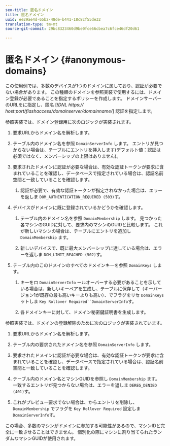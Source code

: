 ```yaml
---
seo-title: 匿名ドメイン
title: 匿名ドメイン
uuid: ee29ae4d-65b2-48de-b441-18c8cf55de32
translation-type: tm+mt
source-git-commit: 29bc8323460d9be0fce66cbea7c6fce46df20d61

---
```



# 匿名ドメイン {#anonymous-domains}

この使用例では、多数のデバイスが1つのドメインに属しており、認証が必要でない場合があります。 この種類のドメインを参照実装で使用するには、ドメイン登録が必要であることを指定するポリシーを作成します。 ドメインサーバーのURLをに指定し、匿名 [*!DNL https:// host:port/flashaccess/domainserver/domainname/*] 認証を指定します。

参照実装では、ドメイン登録用に次のロジックが実装されます。

1. 要求URLからドメイン名を解析します。
1. テーブル内のドメイン名を参照 `DomainServerInfo` します。 エントリが見つからない場合は、テーブルにエントリを挿入します(デフォルト値：認証は必須ではなく、メンバーシップの上限はありません)。
1. 要求されたドメインに認証が必要な場合は、有効な認証トークンが要求に含まれていることを確認し、データベースで指定されている場合は、認証名前空間と一致していることを確認します。

   1. 認証が必要で、有効な認証トークンが指定されなかった場合は、エラーを返しま `DOM_AUTHENTICATION_REQUIRED (503)`す。

1. デバイスがドメインに既に登録されているかどうかを確認します。

   1. テーブル内のドメイン名を参照 `DomainMembership` します。 見つかった各マシンのGUIDに対して、要求内のマシンのGUIDと比較します。 これが新しいマシンの場合は、テーブルにエントリを追加し `DomainMembership` ます。

   1. 新しいデバイスで、既に最大メンバーシップに達している場合は、エラーを返しま `DOM_LIMIT_REACHED (502)`す。

1. テーブル内のこのドメインのすべてのドメインキーを参照 `DomainKeys` します。

   1. キーをロ `DomainServerInfo` ールオーバーする必要があることを示している場合は、新しいキーペアを生成し、テーブルに保存して（キーバージョン1が既存の最も高いキーよりも高い）、でフラグをリセ `DomainKeys` ットしま `Key Rollover Required``DomainServerInfo`す。

   1. 各ドメインキーに対して、ドメイン秘密鍵証明書を生成します。

参照実装では、ドメインの登録解除のために次のロジックが実装されています。

1. 要求URLからドメイン名を解析します。
1. テーブル内の要求されたドメイン名を参照 `DomainServerInfo` します。
1. 要求されたドメインに認証が必要な場合は、有効な認証トークンが要求に含まれていることを確認し、データベースで指定されている場合は、認証名前空間と一致していることを確認します。
1. テーブル内のドメイン名とマシンGUIDを参照し `DomainMembership` ます。 一致するエントリが見つからない場合は、エラーを返しま `DEREG_DENIED (401)`す。

1. これがプレビュー要求でない場合は、からエントリを削除し、 `DomainMembership` でフラグを `Key Rollover Required` 設定しま `DomainServerInfo`す。

この場合、多数のマシンがドメインに参加する可能性があるので、マシンIDと完全に一致させることはできません。 個別化の際にマシンに割り当てられたランダムなマシンGUIDが使用されます。
